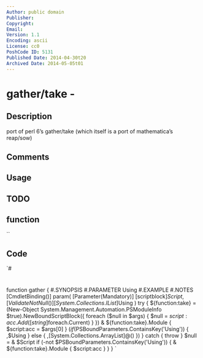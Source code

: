 ```yaml
---
Author: public domain
Publisher: 
Copyright: 
Email: 
Version: 1.1
Encoding: ascii
License: cc0
PoshCode ID: 5131
Published Date: 2014-04-30t20
Archived Date: 2014-05-05t01
---
```


# gather/take - 

## Description

port of perl 6’s gather/take (which itself is a port of mathematica’s reap/sow)

## Comments



## Usage



## TODO



## function

``

## Code

`#
 #
 function gather {
 #.SYNOPSIS
 #.PARAMETER Using
 #.EXAMPLE
 #.NOTES
 	[CmdletBinding()]
 	param(
 		[Parameter(Mandatory)]
 		[scriptblock]$Script
 ,
 		[ValidateNotNull()]
 		[System.Collections.IList]$Using
 	)
 	try {
 		${function:take} = (New-Object System.Management.Automation.PSModuleInfo $true).NewBoundScriptBlock({
 			foreach ($null in $args) { $null = $script:acc.Add([string]$foreach.Current) }
 		})
 		& ${function:take}.Module { $script:acc = $args[0] } $(if ($PSBoundParameters.ContainsKey('Using')) { ,$Using } else { ,[System.Collections.ArrayList]@() })
 	} catch {
 		throw
 	}
 	$null = & $Script
 	if (-not $PSBoundParameters.ContainsKey('Using')) {
 		& ${function:take}.Module { $script:acc }
 	}
 }
`

